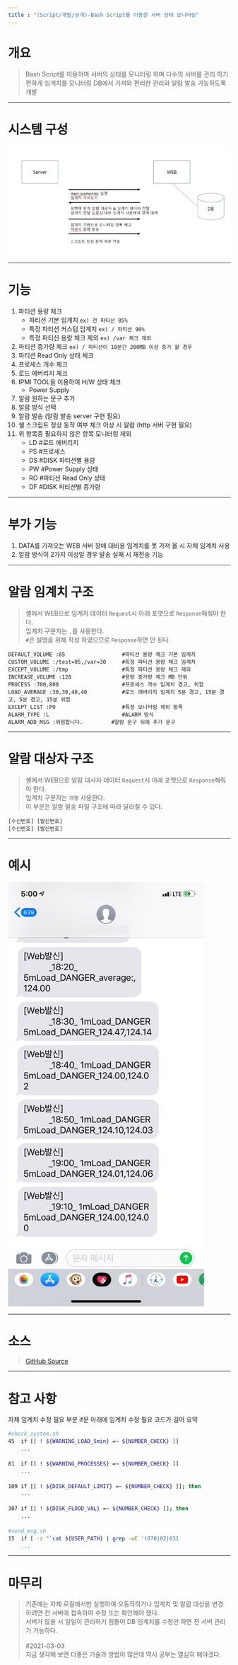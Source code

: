 ```yaml
---
title : "(Script/개발/공개)-Bash Script를 이용한 서버 상태 모니터링" 
---
```


# 개요
>Bash Script를 이용하여 서버의 상태를 모니터링 하며 다수의 서버를 관리 하기 편하게 임계치를 모니터링 DB에서 가져와 편리한 관리와 알람 발송 가능하도록 개발

---

# 시스템 구성
![구조](https://github.com/Tosi123/Tosi123.github.io/blob/master/assets/image/server_monitor.png?raw=true)

---

# 기능
1. 파티션 용량 체크
    - 파티션 기본 임계치 `ex) 전 파티션 85%`
    - 특정 파티션 커스텀 임계치 `ex) / 파티션 90%`
    - 특정 파티션 용량 체크 제외 `ex) /var 체크 제외`
1. 파티션 증가량 체크 `ex) / 파티션이 10분간 200MB 이상 증가 할 경우`
1. 파티션 Read Only 상태 체크
1. 프로세스 개수 체크
1. 로드 에버리지 체크
1. IPMI TOOL을 이용하여 H/W 상태 체크
    - Power Supply
1. 알람 원하는 문구 추가
1. 알람 방식 선택
1. 알람 발송 (알람 발송 server 구현 필요)
1. 쉘 스크립트 정상 동작 여부 체크 이상 시 알람 (http 서버 구현 필요)
1. 위 항목중 필요하지 않은 항목 모니터링 제외
    - LD #로드 에버리지
    - PS #프로세스
    - DS #DISK 파티션별 용량
    - PW #Power Supply 상태
    - RO #파티션 Read Only 상태
    - DF #DISK 파티션별 증가량 

---

# 부가 기능
1. DATA를 가져오는 WEB 서버 장애 대비용 임계치를 못 가져 올 시 자체 임계치 사용
1. 알람 방식이 2가지 이상일 경우 발송 실패 시 재전송 기능

---

# 알람 임계치 구조
>셸에서 WEB으로 임계치 데이터 `Request`시 아래 포맷으로 `Response`해줘야 한다.<br>
임계치 구분자는 `,`를 사용한다.<br>
`#`은 설명을 위해 작성 하였으므로 `Response`하면 안 된다.
```
DEFAULT_VOLUME :85                  #파티션 용량 체크 기본 임계치           
CUSTOM_VOLUME :/test=95,/var=30     #특정 파티션 용량 체크 임계치
EXCEPT_VOLUME :/tmp                 #특정 파티션 용량 체크 제외
INCREASE_VOLUME :128                #용량 증가량 체크 MB 단위
PROCESS :700,800                    #프로세스 개수 임계치 경고, 위험
LOAD_AVERAGE :30,30,40,40           #로드 에버리지 임계치 5분 경고, 15분 경고, 5분 경고, 15분 위험
EXCEPT_LIST :PO                     #특정 모니터링 제외 항목 
ALARM_TYPE :L                       #ALARM 방식
ALARM_ADD_MSG :위험합니다.         #알람 문구 뒤에 추가 문구
```

---

# 알람 대상자 구조
>셸에서 WEB으로 알람 대사자 데이터 `Request`시 아래 포맷으로 `Response`해줘야 한다.<br>
임계치 구분자는 `개행` 사용한다.<br>
이 부분은 알람 발송 파일 구조에 따라 달라질 수 있다.
```
[수신번호] [발신번호]
[수신번호] [발신번호]
```

---

# 예시
![예시](https://raw.githubusercontent.com/Tosi123/Tosi123.github.io/master/assets/image/server_monitor_ex.jpg?raw=true)

---

# 소스
>[GitHub Source](https://github.com/Tosi123/ServerStatusMonitoring)

---

# 참고 사항
자체 임계치 수정 필요 부분 if문 아래에 임계치 수정 필요 코드가 길어 요약
```bash
#check_system.sh
45  if [[ ! ${WARNING_LOAD_5min} =~ ${NUMBER_CHECK} ]] 
    ...

81  if [[ ! ${WARNING_PROCESSES} =~ ${NUMBER_CHECK} ]]
    ...

109 if [[ ! ${DISK_DEFAULT_LIMIT} =~ ${NUMBER_CHECK} ]]; then
    ...

307 if [[ ! ${DISK_FLOOD_VAL} =~ ${NUMBER_CHECK} ]]; then
    ...

#send_msg.sh
15  if [ -z "`cat ${USER_PATH} | grep -wE '(070|02|031
    ...
```
---

# 마무리
>기존에는 자체 로컬에서만 실행하여 오동작하거나 임계치 및 알람 대상을 변경 하려면 전 서버에 접속하여 수정 또는 확인해야 했다.<br>
서버가 많을 시 일일이 관리하기 힘들어 DB 임계치를 수정만 하면 전 서버 관리가 가능하다.<br><br>#2021-03-03 <br> 지금 생각해 보면 더좋은 기술과 방법이 많은데 역시 공부는 열심히 해야겠다.